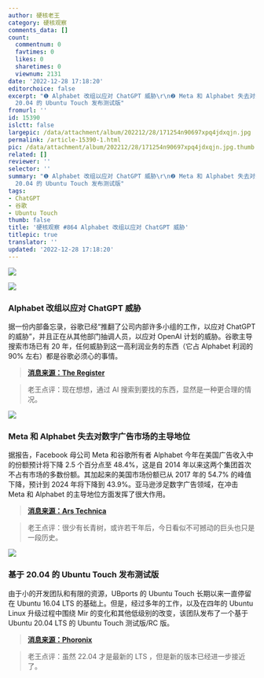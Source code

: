 ```yaml
---
author: 硬核老王
category: 硬核观察
comments_data: []
count:
  commentnum: 0
  favtimes: 0
  likes: 0
  sharetimes: 0
  viewnum: 2131
date: '2022-12-28 17:18:20'
editorchoice: false
excerpt: "❶ Alphabet 改组以应对 ChatGPT 威胁\r\n❷ Meta 和 Alphabet 失去对数字广告市场的主导地位\r\n❸ 基于
  20.04 的 Ubuntu Touch 发布测试版"
fromurl: ''
id: 15390
islctt: false
largepic: /data/attachment/album/202212/28/171254n90697xpq4jdxqjn.jpg
permalink: /article-15390-1.html
pic: /data/attachment/album/202212/28/171254n90697xpq4jdxqjn.jpg.thumb.jpg
related: []
reviewer: ''
selector: ''
summary: "❶ Alphabet 改组以应对 ChatGPT 威胁\r\n❷ Meta 和 Alphabet 失去对数字广告市场的主导地位\r\n❸ 基于
  20.04 的 Ubuntu Touch 发布测试版"
tags:
- ChatGPT
- 谷歌
- Ubuntu Touch
thumb: false
title: '硬核观察 #864 Alphabet 改组以应对 ChatGPT 威胁'
titlepic: true
translator: ''
updated: '2022-12-28 17:18:20'
---
```


![](/data/attachment/album/202212/28/171254n90697xpq4jdxqjn.jpg)


![](/data/attachment/album/202212/28/171652ehhwtwr5rin9z2ph.jpg)


### Alphabet 改组以应对 ChatGPT 威胁


据一份内部备忘录，谷歌已经“推翻了公司内部许多小组的工作，以应对 ChatGPT 的威胁”，并且正在从其他部门抽调人员，以应对 OpenAI 计划的威胁。谷歌主导搜索市场已有 20 年，任何威胁到这一高利润业务的东西（它占 Alphabet 利润的 90% 左右）都是谷歌必须心的事情。



> 
> **[消息来源：The Register](https://www.theregister.com/2022/12/25/in_brief_ai/?td=rt-3a)**
> 
> 
> 



> 
> 老王点评：现在想想，通过 AI 搜索到要找的东西，显然是一种更合理的情况。
> 
> 
> 


![](/data/attachment/album/202212/28/171707g933tez9eoi4o2bo.jpg)


### Meta 和 Alphabet 失去对数字广告市场的主导地位


据报告，Facebook 母公司 Meta 和谷歌所有者 Alphabet 今年在美国广告收入中的份额预计将下降 2.5 个百分点至 48.4%，这是自 2014 年以来这两个集团首次不占有市场的多数份额。其加起来的美国市场份额已从 2017 年的 54.7% 的峰值下降，预计到 2024 年将下降到 43.9%。亚马逊涉足数字广告领域，在冲击 Meta 和 Alphabet 的主导地位方面发挥了很大作用。



> 
> **[消息来源：Ars Technica](https://arstechnica.com/tech-policy/2022/12/meta-and-alphabet-lose-dominance-over-us-digital-ads-market/)**
> 
> 
> 



> 
> 老王点评：很少有长青树，或许若干年后，今日看似不可撼动的巨头也只是一段历史。
> 
> 
> 


![](/data/attachment/album/202212/28/171722klri6yfus7ydb6ng.jpg)


### 基于 20.04 的 Ubuntu Touch 发布测试版


由于小的开发团队和有限的资源，UBports 的 Ubuntu Touch 长期以来一直停留在 Ubuntu 16.04 LTS 的基础上。但是，经过多年的工作，以及在四年的 Ubuntu Linux 升级过程中围绕 Mir 的变化和其他低级别的改变，该团队发布了一个基于 Ubuntu 20.04 LTS 的 Ubuntu Touch 测试版/RC 版。



> 
> **[消息来源：Phoronix](https://www.phoronix.com/news/Ubuntu-Touch-20.04-Beta-RC)**
> 
> 
> 



> 
> 老王点评：虽然 22.04 才是最新的 LTS ，但是新的版本已经进一步接近了。
> 
> 
>